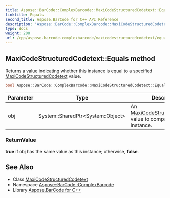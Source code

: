 ```yaml
---
title: Aspose::BarCode::ComplexBarcode::MaxiCodeStructuredCodetext::Equals method
linktitle: Equals
second_title: Aspose.BarCode for C++ API Reference
description: 'Aspose::BarCode::ComplexBarcode::MaxiCodeStructuredCodetext::Equals method. Returns a value indicating whether this instance is equal to a specified MaxiCodeStructuredCodetext value in C++.'
type: docs
weight: 200
url: /cpp/aspose.barcode.complexbarcode/maxicodestructuredcodetext/equals/
---
```

## MaxiCodeStructuredCodetext::Equals method


Returns a value indicating whether this instance is equal to a specified [MaxiCodeStructuredCodetext](../) value.

```cpp
bool Aspose::BarCode::ComplexBarcode::MaxiCodeStructuredCodetext::Equals(System::SharedPtr<System::Object> obj) override
```


| Parameter | Type | Description |
| --- | --- | --- |
| obj | System::SharedPtr\<System::Object\> | An [MaxiCodeStructuredCodetext](../) value to compare to this instance. |

### ReturnValue

**true** if obj has the same value as this instance; otherwise, **false**.

## See Also

* Class [MaxiCodeStructuredCodetext](../)
* Namespace [Aspose::BarCode::ComplexBarcode](../../)
* Library [Aspose.BarCode for C++](../../../)
